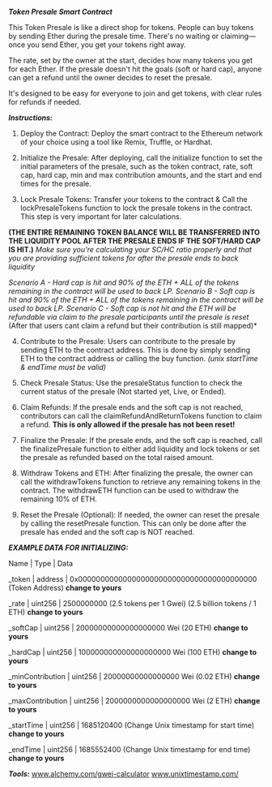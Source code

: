 ***Token Presale Smart Contract*** 

This Token Presale is like a direct shop for tokens. People can buy tokens by sending Ether during the presale time. There's no waiting or claiming—once you send Ether, you get your tokens right away.

The rate, set by the owner at the start, decides how many tokens you get for each Ether. If the presale doesn't hit the goals (soft or hard cap), anyone can get a refund until the owner decides to reset the presale.

It's designed to be easy for everyone to join and get tokens, with clear rules for refunds if needed.

***Instructions:***

1. Deploy the Contract:
Deploy the smart contract to the Ethereum network of your choice using a tool like Remix, Truffle, or Hardhat.

2. Initialize the Presale:
After deploying, call the initialize function to set the initial parameters of the presale, such as the token contract, rate, soft cap, hard cap, min and max contribution amounts, and the start and end times for the presale.

3. Lock Presale Tokens:
Transfer your tokens to the contract & Call the lockPresaleTokens function to lock the presale tokens in the contract. This step is very important for later calculations.

**(THE ENTIRE REMAINING TOKEN BALANCE WILL BE TRANSFERRED INTO THE LIQUIDITY POOL AFTER THE PRESALE ENDS IF THE SOFT/HARD CAP IS HIT.)**
*Make sure you're calculating your SC/HC ratio properly and that you are providing sufficient tokens for after the presale ends to back liquidity*

*Scenario A - Hard cap is hit and 90% of the ETH + ALL of the tokens remaining in the contract will be used to back LP.*
*Scenario B - Soft cap is hit and 90% of the ETH + ALL of the tokens remaining in the contract will be used to back LP.*
*Scenario C - Soft cap is not hit and the ETH will be refundable via claim to the presale participants until the presale is reset* (After that users cant claim a refund but their contribution is still mapped)*

4. Contribute to the Presale:
Users can contribute to the presale by sending ETH to the contract address. This is done by simply sending ETH to the contract address or calling the buy function.
*(unix startTime & endTime must be valid)*

5. Check Presale Status:
Use the presaleStatus function to check the current status of the presale (Not started yet, Live, or Ended).

6. Claim Refunds:
If the presale ends and the soft cap is not reached, contributors can call the claimRefundAndReturnTokens function to claim a refund. **This is only allowed if the presale has not been reset!**

7. Finalize the Presale:
If the presale ends, and the soft cap is reached, call the finalizePresale function to either add liquidity and lock tokens or set the presale as refunded based on the total raised amount.

8. Withdraw Tokens and ETH:
After finalizing the presale, the owner can call the withdrawTokens function to retrieve any remaining tokens in the contract. The withdrawETH function can be used to withdraw the remaining 10% of ETH.

9. Reset the Presale (Optional):
If needed, the owner can reset the presale by calling the resetPresale function. This can only be done after the presale has ended and the soft cap is NOT reached.

***EXAMPLE DATA FOR INITIALIZING:***

Name           | Type    | Data

_token         | address | 0x0000000000000000000000000000000000000000 (Token Address) **change to yours**

_rate          | uint256 | 2500000000 (2.5 tokens per 1 Gwei) (2.5 billion tokens / 1 ETH) **change to yours**

_softCap       | uint256 | 20000000000000000000 Wei (20 ETH)  **change to yours**

_hardCap       | uint256 | 100000000000000000000 Wei (100 ETH)  **change to yours**

_minContribution | uint256 | 20000000000000000 Wei (0.02 ETH)  **change to yours**

_maxContribution | uint256 | 2000000000000000000 Wei (2 ETH)  **change to yours**

_startTime     | uint256 | 1685120400 (Change Unix timestamp for start time)  **change to yours**

_endTime       | uint256 | 1685552400 (Change Unix timestamp for end time)  **change to yours**

***Tools:***
www.alchemy.com/gwei-calculator
www.unixtimestamp.com/
